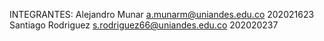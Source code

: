 INTEGRANTES:
 Alejandro Munar a.munarm@uniandes.edu.co 202021623
 Santiago Rodriguez s.rodriguez66@uniandes.edu.co 202020237
